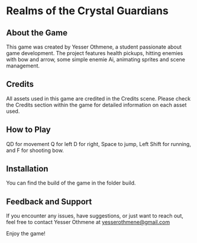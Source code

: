# Realms of the Crystal Guardians

## About the Game
This game was created by Yesser Othmene, a student passionate about game development. The project features health pickups, hitting enemies with bow and arrow, some simple enemie Ai, animating sprites and scene management.

## Credits
All assets used in this game are credited in the Credits scene. Please check the Credits section within the game for detailed information on each asset used.

## How to Play
QD for movement Q for left D for right,
Space to jump,
Left Shift for running,
and F for shooting bow.

## Installation
You can find the build of the game in the folder build.
## Feedback and Support
If you encounter any issues, have suggestions, or just want to reach out, feel free to contact Yesser Othmene at yesserothmene@gmail.com

Enjoy the game!
